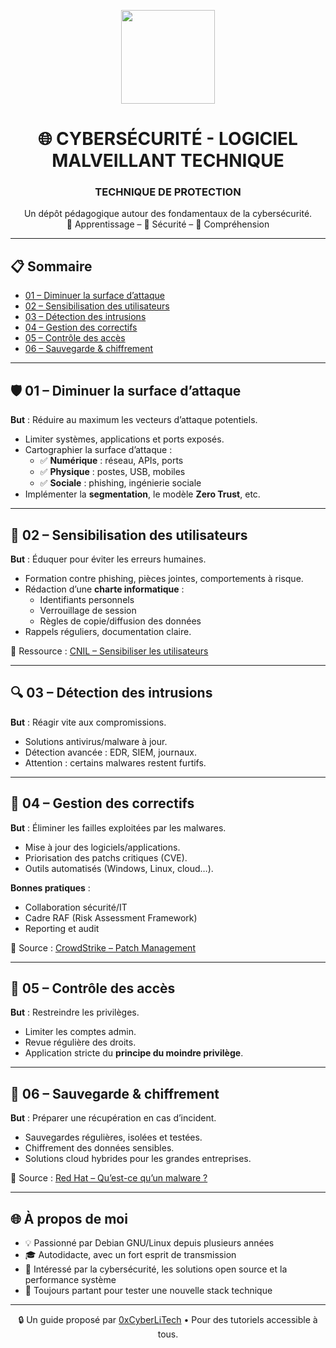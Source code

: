 <p align="center">
  <img src="https://avatars.githubusercontent.com/u/167217017?s=400&u=d983b9423c4eb8cdb9bfe8b14f505be5c894d6bc&v=4" width="150" />
</p>

<h1 align="center">🌐 CYBERSÉCURITÉ - LOGICIEL MALVEILLANT TECHNIQUE</h1>
<h3 align="center"> TECHNIQUE DE PROTECTION</h1>
<p align="center">
  Un dépôt pédagogique autour des fondamentaux de la cybersécurité.<br>
  📘 Apprentissage – 🔐 Sécurité – 🧠 Compréhension
</p>

---

## 📋 Sommaire

- [01 – Diminuer la surface d’attaque](#01--diminuer-la-surface-dattaque)
- [02 – Sensibilisation des utilisateurs](#02--sensibilisation-des-utilisateurs)
- [03 – Détection des intrusions](#03--détection-des-intrusions)
- [04 – Gestion des correctifs](#04--gestion-des-correctifs)
- [05 – Contrôle des accès](#05--contrôle-des-accès)
- [06 – Sauvegarde & chiffrement](#06--sauvegarde--chiffrement)

---

## 🛡️ 01 – Diminuer la surface d’attaque

**But** : Réduire au maximum les vecteurs d’attaque potentiels.

- Limiter systèmes, applications et ports exposés.
- Cartographier la surface d’attaque :
  - ✅ **Numérique** : réseau, APIs, ports
  - ✅ **Physique** : postes, USB, mobiles
  - ✅ **Sociale** : phishing, ingénierie sociale
- Implémenter la **segmentation**, le modèle **Zero Trust**, etc.

---

## 📣 02 – Sensibilisation des utilisateurs

**But** : Éduquer pour éviter les erreurs humaines.

- Formation contre phishing, pièces jointes, comportements à risque.
- Rédaction d’une **charte informatique** :
  - Identifiants personnels
  - Verrouillage de session
  - Règles de copie/diffusion des données
- Rappels réguliers, documentation claire.

📌 Ressource : [CNIL – Sensibiliser les utilisateurs](https://www.cnil.fr/fr/securite-informatique-sensibiliser-les-utilisateurs)

---

## 🔍 03 – Détection des intrusions

**But** : Réagir vite aux compromissions.

- Solutions antivirus/malware à jour.
- Détection avancée : EDR, SIEM, journaux.
- Attention : certains malwares restent furtifs.

---

## 🔧 04 – Gestion des correctifs

**But** : Éliminer les failles exploitées par les malwares.

- Mise à jour des logiciels/applications.
- Priorisation des patchs critiques (CVE).
- Outils automatisés (Windows, Linux, cloud…).

**Bonnes pratiques** :
- Collaboration sécurité/IT
- Cadre RAF (Risk Assessment Framework)
- Reporting et audit

📌 Source : [CrowdStrike – Patch Management](https://www.crowdstrike.fr/cybersecurity-101/patch-management/)

---

## 🔐 05 – Contrôle des accès

**But** : Restreindre les privilèges.

- Limiter les comptes admin.
- Revue régulière des droits.
- Application stricte du **principe du moindre privilège**.

---

## 💾 06 – Sauvegarde & chiffrement

**But** : Préparer une récupération en cas d’incident.

- Sauvegardes régulières, isolées et testées.
- Chiffrement des données sensibles.
- Solutions cloud hybrides pour les grandes entreprises.

📌 Source : [Red Hat – Qu’est-ce qu’un malware ?](https://www.redhat.com/fr/topics/security/what-is-malware)

---

## 🌐 À propos de moi

- 💡 Passionné par Debian GNU/Linux depuis plusieurs années
- 🎓 Autodidacte, avec un fort esprit de transmission
- 🔐 Intéressé par la cybersécurité, les solutions open source et la performance système
- 🧪 Toujours partant pour tester une nouvelle stack technique

---

<p align="center">
  🔒 Un guide proposé par <a href="https://github.com/0xCyberLiTech">0xCyberLiTech</a> • Pour des tutoriels accessible à tous.
</p>
